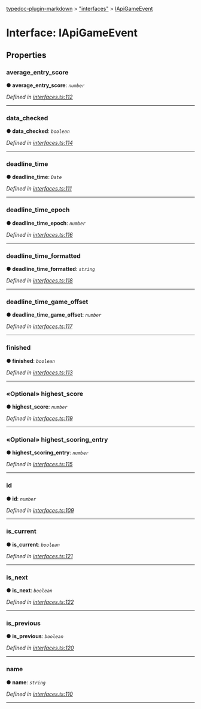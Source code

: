 [typedoc-plugin-markdown](../README.md) > ["interfaces"](../modules/_interfaces_.md) > [IApiGameEvent](../interfaces/_interfaces_.iapigameevent.md)



# Interface: IApiGameEvent


## Properties
<a id="average_entry_score"></a>

###  average_entry_score

**●  average_entry_score**:  *`number`* 

*Defined in [interfaces.ts:112](https://github.com/tgreyjs/typedoc-plugin-markdown/blob/bb94e89/tests/src/interfaces.ts#L112)*





___

<a id="data_checked"></a>

###  data_checked

**●  data_checked**:  *`boolean`* 

*Defined in [interfaces.ts:114](https://github.com/tgreyjs/typedoc-plugin-markdown/blob/bb94e89/tests/src/interfaces.ts#L114)*





___

<a id="deadline_time"></a>

###  deadline_time

**●  deadline_time**:  *`Date`* 

*Defined in [interfaces.ts:111](https://github.com/tgreyjs/typedoc-plugin-markdown/blob/bb94e89/tests/src/interfaces.ts#L111)*





___

<a id="deadline_time_epoch"></a>

###  deadline_time_epoch

**●  deadline_time_epoch**:  *`number`* 

*Defined in [interfaces.ts:116](https://github.com/tgreyjs/typedoc-plugin-markdown/blob/bb94e89/tests/src/interfaces.ts#L116)*





___

<a id="deadline_time_formatted"></a>

###  deadline_time_formatted

**●  deadline_time_formatted**:  *`string`* 

*Defined in [interfaces.ts:118](https://github.com/tgreyjs/typedoc-plugin-markdown/blob/bb94e89/tests/src/interfaces.ts#L118)*





___

<a id="deadline_time_game_offset"></a>

###  deadline_time_game_offset

**●  deadline_time_game_offset**:  *`number`* 

*Defined in [interfaces.ts:117](https://github.com/tgreyjs/typedoc-plugin-markdown/blob/bb94e89/tests/src/interfaces.ts#L117)*





___

<a id="finished"></a>

###  finished

**●  finished**:  *`boolean`* 

*Defined in [interfaces.ts:113](https://github.com/tgreyjs/typedoc-plugin-markdown/blob/bb94e89/tests/src/interfaces.ts#L113)*





___

<a id="highest_score"></a>

### «Optional» highest_score

**●  highest_score**:  *`number`* 

*Defined in [interfaces.ts:119](https://github.com/tgreyjs/typedoc-plugin-markdown/blob/bb94e89/tests/src/interfaces.ts#L119)*





___

<a id="highest_scoring_entry"></a>

### «Optional» highest_scoring_entry

**●  highest_scoring_entry**:  *`number`* 

*Defined in [interfaces.ts:115](https://github.com/tgreyjs/typedoc-plugin-markdown/blob/bb94e89/tests/src/interfaces.ts#L115)*





___

<a id="id"></a>

###  id

**●  id**:  *`number`* 

*Defined in [interfaces.ts:109](https://github.com/tgreyjs/typedoc-plugin-markdown/blob/bb94e89/tests/src/interfaces.ts#L109)*





___

<a id="is_current"></a>

###  is_current

**●  is_current**:  *`boolean`* 

*Defined in [interfaces.ts:121](https://github.com/tgreyjs/typedoc-plugin-markdown/blob/bb94e89/tests/src/interfaces.ts#L121)*





___

<a id="is_next"></a>

###  is_next

**●  is_next**:  *`boolean`* 

*Defined in [interfaces.ts:122](https://github.com/tgreyjs/typedoc-plugin-markdown/blob/bb94e89/tests/src/interfaces.ts#L122)*





___

<a id="is_previous"></a>

###  is_previous

**●  is_previous**:  *`boolean`* 

*Defined in [interfaces.ts:120](https://github.com/tgreyjs/typedoc-plugin-markdown/blob/bb94e89/tests/src/interfaces.ts#L120)*





___

<a id="name"></a>

###  name

**●  name**:  *`string`* 

*Defined in [interfaces.ts:110](https://github.com/tgreyjs/typedoc-plugin-markdown/blob/bb94e89/tests/src/interfaces.ts#L110)*





___


